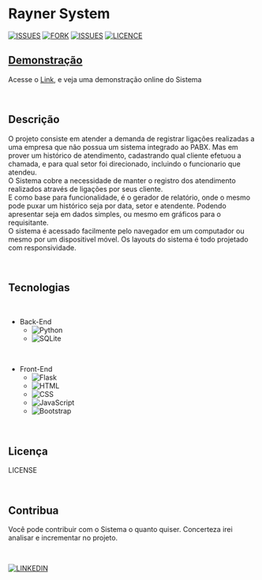# Rayner System

[![ISSUES]](https://github.com/JeffRayner/RaynerSystem/stargazers)
[![FORK]](https://github.com/JeffRayner/RaynerSystem/network/members)
[![ISSUES]](https://github.com/JeffRayner/RaynerSystem/issues)
[![LICENCE]]()

##  [Demonstração](https://rayner-system.vercel.app/)

<p>Acesse o <a href="https://rayner-system.vercel.app">Link</a>, e veja uma demonstração online do Sistema</p><br>

##  Descrição
<p>O projeto consiste em atender a demanda de registrar ligações realizadas a uma empresa que não possua um sistema integrado ao PABX. Mas em prover um histórico de atendimento, cadastrando qual cliente efetuou a chamada, e para qual setor foi direcionado, incluindo o funcionario que atendeu.<br>
O Sistema cobre a necessidade de manter o registro dos atendimento realizados através de ligações por seus cliente.<br>
E como base para funcionalidade, é o gerador de relatório, onde o mesmo pode puxar um histórico seja por data, setor e atendente. Podendo apresentar seja em dados simples, ou mesmo em gráficos para o requisitante.<br>
O sistema é acessado facilmente pelo navegador em um computador ou mesmo por um dispositivel móvel. Os layouts do sistema é todo projetado com responsividade.
</p><br>

##  Tecnologias
<br>

-   Back-End
    -   ![Python]
    -   ![SQLite]
<br>

-   Front-End
    -   ![Flask]
    -   ![HTML]
    -   ![CSS]
    -   ![JavaScript]
    -   ![Bootstrap]
<br>

##  Licença
<p>LICENSE</p>
<br>

##  Contribua
<p>Você pode contribuir com o Sistema o quanto quiser. Concerteza irei analisar e incrementar no projeto.</p><br>

[![LINKEDIN]](https://www.linkedin.com/in/jeff-rayner-ferreira-sim%C3%B5es-3b0296b1/)
<br>

<!-- IMAGES -->
[ISSUES]: https://img.shields.io/github/issues/JeffRayner/RaynerSystem?style=for-the-badge
[FORK]: https://img.shields.io/github/forks/JeffRayner/RaynerSystem?style=for-the-badge
[STARS]: https://img.shields.io/github/stars/JeffRayner/RaynerSystem?color=sucess&style=for-the-badge
[LICENCE]: https://img.shields.io/github/license/JeffRayner/RaynerSystem?style=for-the-badge
[LINKEDIN]: https://img.shields.io/badge/LinkedIn-0077B5?style=for-the-badge&logo=linkedin&logoColor=white

<!-- Ferramentas -->
[Python]: https://img.shields.io/badge/Python-3776AB?style=for-the-badge&logo=python&logoColor=white
[SQLite]: https://img.shields.io/badge/SQLite-07405E?style=for-the-badge&logo=sqlite&logoColor=white
[Flask]: https://img.shields.io/badge/Flask-000000?style=for-the-badge&logo=flask&logoColor=white
[HTML]: https://img.shields.io/badge/HTML5-E34F26?style=for-the-badge&logo=html5&logoColor=white
[CSS]: https://img.shields.io/badge/CSS-239120?&style=for-the-badge&logo=css3&logoColor=white
[Bootstrap]: https://img.shields.io/badge/Bootstrap-563D7C?style=for-the-badge&logo=bootstrap&logoColor=white
[JavaScript]: https://img.shields.io/badge/JavaScript-F7DF1E?style=for-the-badge&logo=javascript&logoColor=black



